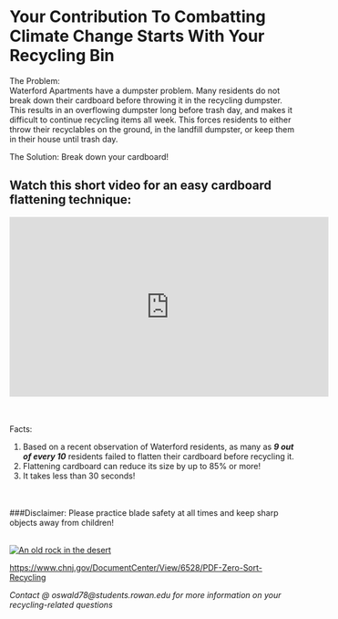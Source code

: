 # Your Contribution To Combatting Climate Change Starts With Your Recycling Bin

The Problem: 
<br>
Waterford Apartments have a dumpster problem. Many residents do not break down their cardboard before throwing it in the recycling dumpster. This results in an overflowing dumpster long before trash day, and makes it difficult to continue recycling items all week. This forces residents to either throw their recyclables on the ground, in the landfill dumpster, or keep them in their house until trash day. 

The Solution:
Break down your cardboard!

## Watch this short video for an easy cardboard flattening technique: 

<iframe width="560" height="315" src="https://www.youtube.com/embed/yPi2yNENia0" title="YouTube video player" frameborder="0" allow="accelerometer; autoplay; clipboard-write; encrypted-media; gyroscope; picture-in-picture" allowfullscreen></iframe>

<br><br>
Facts:
1. Based on a recent observation of Waterford residents, as many as ***9 out of every 10*** residents failed to flatten their cardboard before recycling it. 
2. Flattening cardboard can reduce its size by up to 85% or more! 
3. It takes less than 30 seconds!

<br><br>
###Disclaimer: Please practice blade safety at all times and keep sharp objects away from children!
<br><br>

[![An old rock in the desert](/assets/images/shiprock.jpg "Shiprock, New Mexico by Beau Rogers")](https://www.chnj.gov/DocumentCenter/View/6528/PDF-Zero-Sort-Recycling)

https://www.chnj.gov/DocumentCenter/View/6528/PDF-Zero-Sort-Recycling

<footer>
    <address>
        Contact @ oswald78@students.rowan.edu for more information on your recycling-related questions

